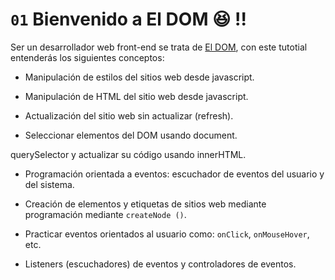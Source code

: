 # `01` Bienvenido a El DOM 😆 !!

Ser un desarrollador web front-end se trata de [El DOM](https://content.breatheco.de/es/lesson/what-is-dom-define-dom/), con este tutotial entenderás los siguientes conceptos:

- Manipulación de estilos del sitios web desde javascript.

- Manipulación de HTML del sitio web desde javascript.

- Actualización del sitio web sin actualizar (refresh).

- Seleccionar elementos del DOM usando document.

querySelector y actualizar su código usando innerHTML.

- Programación orientada a eventos: escuchador de eventos del usuario y del sistema.

- Creación de elementos y etiquetas de sitios web mediante programación mediante `createNode ()`.

- Practicar eventos orientados al usuario como: `onClick`, `onMouseHover`, etc.

- Listeners (escuchadores) de eventos y controladores de eventos.
